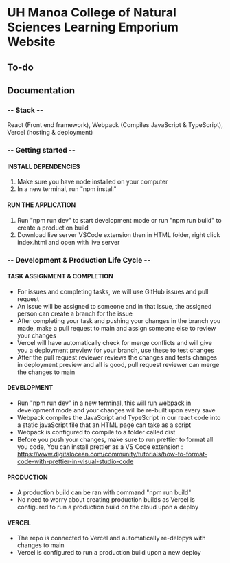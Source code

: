 # UH Manoa College of Natural Sciences Learning Emporium Website

## To-do

## Documentation


### -- Stack -- 

React (Front end framework), Webpack (Compiles JavaScript & TypeScript), Vercel (hosting & deployment)

### -- Getting started -- 

#### INSTALL DEPENDENCIES
1. Make sure you have node installed on your computer
2. In a new terminal, run "npm install"

#### RUN THE APPLICATION

1. Run "npm run dev" to start development mode or run "npm run build" to create a production build
2. Download live server VSCode extension then in HTML folder, right click index.html and open with live server

### -- Development & Production Life Cycle --

#### TASK ASSIGNMENT & COMPLETION

- For issues and completing tasks, we will use GitHub issues and pull request
- An issue will be assigned to someone and in that issue, the assigned person can create a branch for the issue
- After completing your task and pushing your changes in the branch you made, make a pull request to main and assign someone else to review your changes
- Vercel will have automatically check for merge conflicts and will give you a deployment preview for your branch, use these to test changes
- After the pull request reviewer reviews the changes and tests changes in deployment preview and all is good, pull request reviewer can merge the changes to main

#### DEVELOPMENT

- Run "npm run dev" in a new terminal, this will run webpack in development mode and your changes will be re-built upon every save
- Webpack compiles the JavaScript and TypeScript in our react code into a static javaScript file that an HTML page can take as a script
- Webpack is configured to compile to a folder called dist
- Before you push your changes, make sure to run prettier to format all you code, You can install prettier as a VS Code extension : https://www.digitalocean.com/community/tutorials/how-to-format-code-with-prettier-in-visual-studio-code

#### PRODUCTION

- A production build can be ran with command "npm run build"
- No need to worry about creating production builds as Vercel is configured to run a production build on the cloud upon a deploy


#### VERCEL

- The repo is connected to Vercel and automatically re-delopys with changes to main
- Vercel is configured to run a production build upon a new deploy





